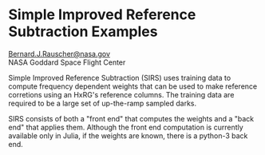 # Simple Improved Reference Subtraction Examples

Bernard.J.Rauscher@nasa.gov<br>
NASA Goddard Space Flight Center

Simple Improved Reference Subtraction (SIRS) uses training data to compute frequency dependent weights that can be used to make reference corretions using an HxRG's reference columns. The training data are required to be a large set of up-the-ramp sampled darks.

SIRS consists of both a "front end" that computes the weights and a "back end" that applies them. Although the front end computation is currently available only in Julia, if the weights are known, there is a python-3 back end.
